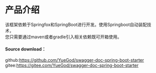 # 产品介绍


该框架依赖于Springfox和SpringBoot进行开发。使用Springboot自动装配技术，  
您只需要通过maven或者gradle引入相关依赖既可开箱使用。  

#### Source download：
github:https://github.com/YueGod/swagger-doc-spring-boot-starter
gitee:https://gitee.com/YueGod/swagger-doc-spring-boot-starter